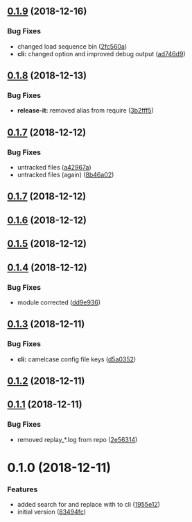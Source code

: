 ## [0.1.9](https://github.com/nidkil/use-pkg-version/compare/v0.1.8...v0.1.9) (2018-12-16)


### Bug Fixes

* changed load sequence bin ([2fc560a](https://github.com/nidkil/use-pkg-version/commit/2fc560a))
* **cli:** changed option and improved debug output ([ad746d9](https://github.com/nidkil/use-pkg-version/commit/ad746d9))



## [0.1.8](https://github.com/nidkil/use-pkg-version/compare/v0.1.7...v0.1.8) (2018-12-13)


### Bug Fixes

* **release-it:** removed alias from require ([3b2fff5](https://github.com/nidkil/use-pkg-version/commit/3b2fff5))



## [0.1.7](https://github.com/nidkil/use-pkg-version/compare/v0.1.6...v0.1.7) (2018-12-12)


### Bug Fixes

* untracked files ([a42967a](https://github.com/nidkil/use-pkg-version/commit/a42967a))
* untracked files (again) ([8b46a02](https://github.com/nidkil/use-pkg-version/commit/8b46a02))



## [0.1.7](https://github.com/nidkil/use-pkg-version/compare/v0.1.6...v0.1.7) (2018-12-12)



## [0.1.6](https://github.com/nidkil/use-pkg-version/compare/v0.1.5...v0.1.6) (2018-12-12)



## [0.1.5](https://github.com/nidkil/use-pkg-version/compare/v0.1.4...v0.1.5) (2018-12-12)



## [0.1.4](https://github.com/nidkil/use-pkg-version/compare/v0.1.3...v0.1.4) (2018-12-12)


### Bug Fixes

* module corrected ([dd9e936](https://github.com/nidkil/use-pkg-version/commit/dd9e936))



## [0.1.3](https://github.com/nidkil/use-pkg-version/compare/v0.1.2...v0.1.3) (2018-12-11)


### Bug Fixes

* **cli:** camelcase config file keys ([d5a0352](https://github.com/nidkil/use-pkg-version/commit/d5a0352))



## [0.1.2](https://github.com/nidkil/use-pkg-version/compare/v0.1.1...v0.1.2) (2018-12-11)



## [0.1.1](https://github.com/nidkil/use-pkg-version/compare/v0.1.0...v0.1.1) (2018-12-11)


### Bug Fixes

* removed replay_*.log from repo ([2e56314](https://github.com/nidkil/use-pkg-version/commit/2e56314))



# 0.1.0 (2018-12-11)


### Features

* added search for and replace with to cli ([1955e12](https://github.com/nidkil/use-pkg-version/commit/1955e12))
* initial version ([83494fc](https://github.com/nidkil/use-pkg-version/commit/83494fc))




